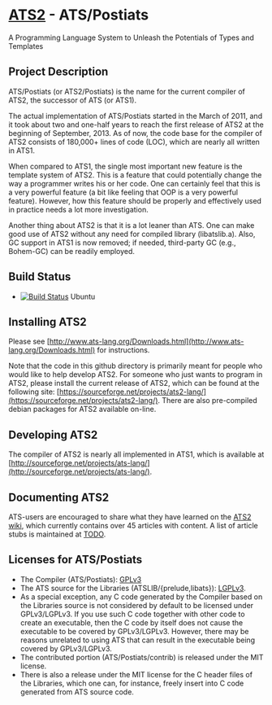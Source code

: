 # [ATS2](http://www.ats-lang.org/) - ATS/Postiats

A Programming Language System to Unleash the Potentials of Types
and Templates

## Project Description

ATS/Postiats (or ATS2/Postiats) is the name for the current compiler
of ATS2, the successor of ATS (or ATS1).

The actual implementation of ATS/Postiats started in the March of
2011, and it took about two and one-half years to reach the first
release of ATS2 at the beginning of September, 2013. As of now, the
code base for the compiler of ATS2 consists of 180,000+ lines of code
(LOC), which are nearly all written in ATS1.

When compared to ATS1, the single most important new feature is the
template system of ATS2. This is a feature that could potentially
change the way a programmer writes his or her code. One can certainly
feel that this is a very powerful feature (a bit like feeling that OOP
is a very powerful feature). However, how this feature should be properly
and effectively used in practice needs a lot more investigation.

Another thing about ATS2 is that it is a lot leaner than ATS. One can make
good use of ATS2 without any need for compiled library (libatslib.a). Also,
GC support in ATS1 is now removed; if needed, third-party GC (e.g.,
Bohem-GC) can be readily employed.

## Build Status

* [![Build Status](https://travis-ci.org/ats-lang/ATS-Postiats-release.svg?branch=master)](https://travis-ci.org/ats-lang/ATS-Postiats-release) Ubuntu

## Installing ATS2

Please see
[http://www.ats-lang.org/Downloads.html](http://www.ats-lang.org/Downloads.html) for
instructions.

Note that the code in this github directory is primarily meant for people
who would like to help develop ATS2. For someone who just wants to program
in ATS2, please install the current release of ATS2, which can be found at
the following site:
[https://sourceforge.net/projects/ats2-lang/](https://sourceforge.net/projects/ats2-lang/).
There are also pre-compiled debian packages for ATS2 available on-line.

## Developing ATS2

The compiler of ATS2 is nearly all implemented in ATS1, which is available
at [http://sourceforge.net/projects/ats-lang/](http://sourceforge.net/projects/ats-lang/).

## Documenting ATS2

ATS-users are encouraged to share what they have learned on the
[ATS2 wiki](https://github.com/githwxi/ATS-Postiats/wiki), which currently
contains over 45 articles with content.  A list of article stubs is
maintained at [TODO](https://github.com/githwxi/ATS-Postiats/wiki/TODO).

## Licenses for ATS/Postiats

* The Compiler (ATS/Postiats):
  [GPLv3](https://github.com/githwxi/ATS-Postiats/blob/master/COPYING-gpl-3.0.txt)
* The ATS source for the Libraries (ATSLIB/{prelude,libats}):
  [LGPLv3](https://github.com/githwxi/ATS-Postiats/blob/master/COPYING-lgpl-3.0.txt).
* As a special exception, any C code generated by the Compiler based on the Libraries
  source is not considered by default to be licensed under GPLv3/LGPLv3. If you use such
  C code together with other code to create an executable, then the C code by itself does
  not cause the executable to be covered by GPLv3/LGPLv3. However, there may be reasons
  unrelated to using ATS that can result in the executable being covered by GPLv3/LGPLv3.
* The contributed portion (ATS/Postiats/contrib) is released under the MIT license.
* There is also a release under the MIT license for the C header files of the Libraries,
  which one can, for instance, freely insert into C code generated from ATS source code.
